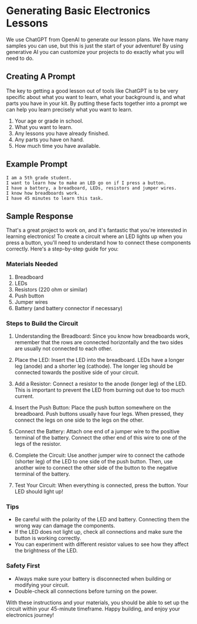 # Generating Basic Electronics Lessons

We use ChatGPT from OpenAI to generate our lesson plans.
We have many samples you can use, but this is just
the start of your adventure!  By using generative
AI you can customize your projects to do exactly
what you will need to do.

## Creating A Prompt

The key to getting a good lesson out of tools like
ChatGPT is to be very specific about what you want
to learn, what your background is, and what
parts you have in your kit. By putting these
facts together into a prompt we can help you
learn precisely what you want to learn.

1. Your age or grade in school.
2. What you want to learn.
3. Any lessons you have already finished.
4. Any parts you have on hand.
5. How much time you have available.

## Example Prompt

```
I am a 5th grade student.
I want to learn how to make an LED go on if I press a button.
I have a battery, a breadboard, LEDs, resistors and jumper wires.
I know how breadboards work.
I have 45 minutes to learn this task.
```

## Sample Response

That's a great project to work on, and it's fantastic that you're interested in learning electronics! To create a circuit where an LED lights up when you press a button, you'll need to understand how to connect these components correctly. Here's a step-by-step guide for you:

### Materials Needed

1.  Breadboard
2.  LEDs
3.  Resistors (220 ohm or similar)
4.  Push button
5.  Jumper wires
6.  Battery (and battery connector if necessary)

### Steps to Build the Circuit

1.  Understanding the Breadboard: Since you know how breadboards work, remember that the rows are connected horizontally and the two sides are usually not connected to each other.

2.  Place the LED: Insert the LED into the breadboard. LEDs have a longer leg (anode) and a shorter leg (cathode). The longer leg should be connected towards the positive side of your circuit.

3.  Add a Resistor: Connect a resistor to the anode (longer leg) of the LED. This is important to prevent the LED from burning out due to too much current.

4.  Insert the Push Button: Place the push button somewhere on the breadboard. Push buttons usually have four legs. When pressed, they connect the legs on one side to the legs on the other.

5.  Connect the Battery: Attach one end of a jumper wire to the positive terminal of the battery. Connect the other end of this wire to one of the legs of the resistor.

6.  Complete the Circuit: Use another jumper wire to connect the cathode (shorter leg) of the LED to one side of the push button. Then, use another wire to connect the other side of the button to the negative terminal of the battery.

7.  Test Your Circuit: When everything is connected, press the button. Your LED should light up!

### Tips

-   Be careful with the polarity of the LED and battery. Connecting them the wrong way can damage the components.
-   If the LED does not light up, check all connections and make sure the button is working correctly.
-   You can experiment with different resistor values to see how they affect the brightness of the LED.

### Safety First

-   Always make sure your battery is disconnected when building or modifying your circuit.
-   Double-check all connections before turning on the power.

With these instructions and your materials, you should be able to set up the circuit within your 45-minute timeframe. Happy building, and enjoy your electronics journey!